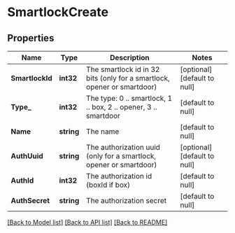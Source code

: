 # SmartlockCreate

## Properties
Name | Type | Description | Notes
------------ | ------------- | ------------- | -------------
**SmartlockId** | **int32** | The smartlock id in 32 bits (only for a smartlock, opener or smartdoor) | [optional] [default to null]
**Type_** | **int32** | The type: 0 .. smartlock, 1 .. box, 2 .. opener, 3 .. smartdoor | [default to null]
**Name** | **string** | The name | [default to null]
**AuthUuid** | **string** | The authorization uuid (only for a smartlock, opener or smartdoor) | [optional] [default to null]
**AuthId** | **int32** | The authorization id (boxId if box) | [default to null]
**AuthSecret** | **string** | The authorization secret | [default to null]

[[Back to Model list]](../README.md#documentation-for-models) [[Back to API list]](../README.md#documentation-for-api-endpoints) [[Back to README]](../README.md)


